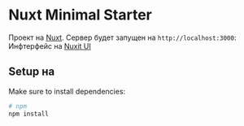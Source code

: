 # Nuxt Minimal Starter

Проект на [Nuxt](https://nuxt.com/docs/getting-started/introduction).
Сервер будет запущен на  `http://localhost:3000`:
Инфтерфейс на [Nuxit UI](https://ui.nuxt.com/components/app)

## Setup на

Make sure to install dependencies:

```bash
# npm
npm install
```

